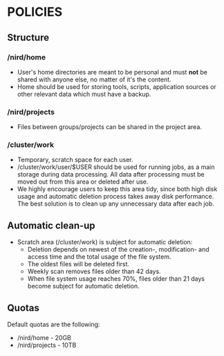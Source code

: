 # POLICIES

## Structure

### /nird/home

* User's home directories are meant to be personal and must **not** be shared with anyone else, no matter of it's the content.
* Home should be used for storing tools, scripts, application sources or other relevant data which must have a backup.

### /nird/projects

* Files between groups/projects can be shared in the project area.

### /cluster/work

* Temporary, scratch space for each user.
* /cluster/work/user/$USER should be used for running jobs, as a main storage during data processing. All data after processing must be moved out from this area or deleted after use.
* We highly encourage users to keep this area tidy, since both high disk
	usage and automatic deletion process takes away disk performance. The best
	solution is to clean up any unnecessary data after each job.

## Automatic clean-up

* Scratch area (/cluster/work) is subject for automatic deletion:
  - Deletion depends on newest of the creation-, modification- and access time and the total usage of the file system.
  - The oldest files will be deleted first.
  - Weekly scan removes files older than 42 days.
  - When file system usage reaches 70%, files older than 21 days become subject for automatic deletion.

## Quotas

Default quotas are the following:
* /nird/home			- 20GB
* /nird/projects	- 10TB
